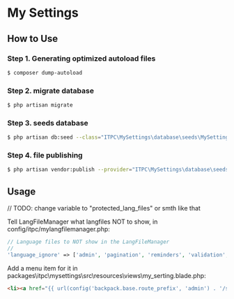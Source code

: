# My Settings



## How to Use

### Step 1. Generating optimized autoload files

``` bash
$ composer dump-autoload
```

### Step 2. migrate database

``` bash
$ php artisan migrate
```

### Step 3. seeds database


``` bash
$ php artisan db:seed --class="ITPC\MySettings\database\seeds\MySettingsTableSeeder"
```

### Step 4. file publishing

``` bash
$ php artisan vendor:publish --provider="ITPC\MySettings\database\seeds\MySettingsTableSeeder"
```


## Usage

// TODO: change variable to "protected_lang_files" or smth like that

Tell LangFileManager what langfiles NOT to show, in config/itpc/mylangfilemanager.php:

``` php
// Language files to NOT show in the LangFileManager
//
'language_ignore' => ['admin', 'pagination', 'reminders', 'validation', 'log', 'crud'],
```

Add a menu item for it in packages\itpc\mysettings\src\resources\views\my_serting.blade.php:

```html
<li><a href="{{ url(config('backpack.base.route_prefix', 'admin') . '/setting') }}"><i class="fa fa-cog"></i> <span>Settings</span></a></li>
```
